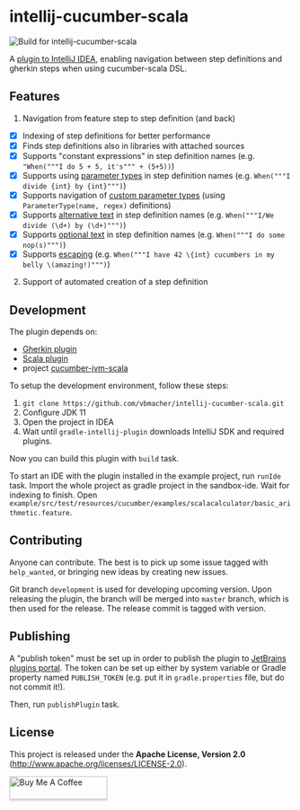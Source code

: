 # intellij-cucumber-scala

![Build for intellij-cucumber-scala](https://github.com/vbmacher/intellij-cucumber-scala/workflows/Build%20for%20intellij-cucumber-scala/badge.svg)

A [plugin to IntelliJ IDEA](https://plugins.jetbrains.com/plugin/7460-cucumber-for-scala),
enabling navigation between step definitions and gherkin steps when using cucumber-scala DSL.

## Features

1. Navigation from feature step to step definition (and back)
  - [x] Indexing of step definitions for better performance
  - [x] Finds step definitions also in libraries with attached sources
  - [x] Supports "constant expressions" in step definition names (e.g. `"When("""I do 5 + 5, it's""" + (5+5))`)
  - [x] Supports using [parameter types](https://cucumber.io/docs/cucumber/cucumber-expressions/#parameter-types) in 
        step definition names (e.g. `When("""I divide {int} by {int}""")`)  
  - [x] Supports navigation of [custom parameter types](https://cucumber.io/docs/cucumber/cucumber-expressions/#custom-parameter-types)
        (using `ParameterType(name, regex)` definitions)
  - [x] Supports [alternative text](https://cucumber.io/docs/cucumber/cucumber-expressions/#alternative-text)
        in step definition names (e.g. `When("""I/We divide (\d+) by (\d+)""")`)  
  - [x] Supports [optional text](https://cucumber.io/docs/cucumber/cucumber-expressions/#optional-text)
        in step definition names (e.g. `When("""I do some nop(s)""")`)
  - [x] Supports [escaping](https://cucumber.io/docs/cucumber/cucumber-expressions/#escaping)
        (e.g. `When("""I have 42 \{int} cucumbers in my belly \(amazing!)""")`)
    
2. Support of automated creation of a step definition

## Development

The plugin depends on:
- [Gherkin plugin](https://plugins.jetbrains.com/plugin/9164-gherkin)
- [Scala plugin](https://plugins.jetbrains.com/plugin/1347-scala)
- project [cucumber-jvm-scala](https://github.com/cucumber/cucumber-jvm-scala)

To setup the development environment, follow these steps:

1. `git clone https://github.com/vbmacher/intellij-cucumber-scala.git`
2. Configure JDK 11
3. Open the project in IDEA
4. Wait until `gradle-intellij-plugin` downloads IntelliJ SDK and required plugins.

Now you can build this plugin with `build` task.

To start an IDE with the plugin installed in the example project, run `runIde` task. Import the whole project
as gradle project in the sandbox-ide. Wait for indexing to finish.
Open `example/src/test/resources/cucumber/examples/scalacalculator/basic_arithmetic.feature`.

## Contributing

Anyone can contribute. The best is to pick up some issue tagged with `help_wanted`, or bringing new ideas by creating new issues.

Git branch `development` is used for developing upcoming version. Upon releasing the plugin, the branch will be merged
into `master` branch, which is then used for the release. The release commit is tagged with version.
 
## Publishing

A "publish token" must be set up in order to publish the plugin to [JetBrains plugins portal](https://plugins.jetbrains.com/plugin/7460-cucumber-for-scala).
The token can be set up either by system variable or Gradle property named `PUBLISH_TOKEN` (e.g. put it in `gradle.properties` file, but do not commit it!).

Then, run `publishPlugin` task.

## License

This project is released under the __Apache License, Version 2.0__ (http://www.apache.org/licenses/LICENSE-2.0).

<a href="https://www.buymeacoffee.com/vbmacher" target="_blank"><img src="https://www.buymeacoffee.com/assets/img/custom_images/orange_img.png" alt="Buy Me A Coffee" style="height: 41px !important;width: 174px !important;box-shadow: 0px 3px 2px 0px rgba(190, 190, 190, 0.5) !important;-webkit-box-shadow: 0px 3px 2px 0px rgba(190, 190, 190, 0.5) !important;" ></a>

